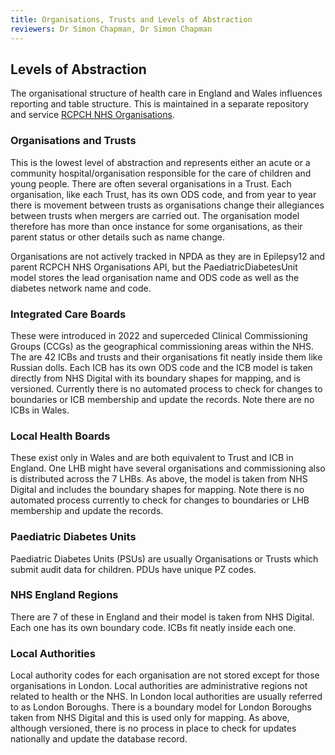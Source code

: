 ```yaml
---
title: Organisations, Trusts and Levels of Abstraction
reviewers: Dr Simon Chapman, Dr Simon Chapman
---
```


## Levels of Abstraction

The organisational structure of health care in England and Wales influences reporting and table structure. This is maintained in a separate repository and service [RCPCH NHS Organisations](https://github.com/rcpch/rcpch-nhs-organisations/tree/main/rcpch_nhs_organisations/hospitals).

### Organisations and Trusts

This is the lowest level of abstraction and represents either an acute or a community hospital/organisation responsible for the care of children and young people. There are often several organisations in a Trust. Each organisation, like each Trust, has its own ODS code, and from year to year there is movement between trusts as organisations change their allegiances between trusts when mergers are carried out. The organisation model therefore has more than once instance for some organisations, as their parent status or other details such as name change.

Organisations are not actively tracked in NPDA as they are in Epilepsy12 and parent RCPCH NHS Organisations API, but the PaediatricDiabetesUnit model stores the lead organisation name and ODS code as well as the diabetes network name and code.

### Integrated Care Boards

These were introduced in 2022 and superceded Clinical Commissioning Groups (CCGs) as the geographical commissioning areas within the NHS. The are 42 ICBs and trusts and their organisations fit neatly inside them like Russian dolls. Each ICB has its own ODS code and the ICB model is taken directly from NHS Digital with its boundary shapes for mapping, and is versioned. Currently there is no automated process to check for changes to boundaries or ICB membership and update the records. Note there are no ICBs in Wales.

### Local Health Boards

These exist only in Wales and are both equivalent to Trust and ICB in England. One LHB might have several organisations and commissioning also is distributed across the 7 LHBs. As above, the model is taken from NHS Digital and includes the boundary shapes for mapping. Note there is no automated process currently to check for changes to boundaries or LHB membership and update the records.

### Paediatric Diabetes Units

Paediatric Diabetes Units (PSUs) are usually Organisations or Trusts which submit audit data for children. PDUs have unique PZ codes.

### NHS England Regions

There are 7 of these in England and their model is taken from NHS Digital. Each one has its own boundary code. ICBs fit neatly inside each one.

### Local Authorities

Local authority codes for each organisation are not stored except for those organisations in London. Local authorities are administrative regions not related to health or the NHS. In London local authorities are usually referred to as London Boroughs. There is a boundary model for London Boroughs taken from NHS Digital and this is used only for mapping. As above, although versioned, there is no process in place to check for updates nationally and update the database record.
